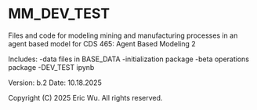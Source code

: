 # MM_DEV_TEST
Files and code for modeling mining and manufacturing processes in an agent based model for CDS 465: Agent Based Modeling 2

Includes:
-data files in BASE_DATA
-initialization package
-beta operations package
-DEV_TEST ipynb

Version: b.2
Date: 10.18.2025

Copyright (C) 2025 Eric Wu. All rights reserved.
